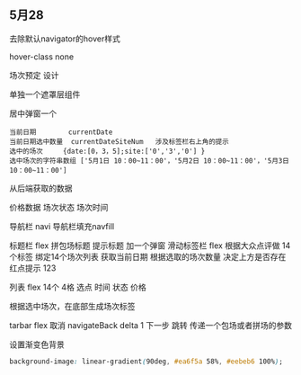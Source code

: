 ## 5月28

去除默认navigator的hover样式

hover-class  none



场次预定 设计

单独一个遮罩层组件

居中弹窗一个



``` 
当前日期 		currentDate
当前日期选中数量  currentDateSiteNum   涉及标签栏右上角的提示
选中的场次     {date:[0，3，5];site:['0','3','0'] }
选中场次的字符串数组 ['5月1日 10：00~11：00'，'5月2日 10：00~11：00'，'5月3日 10：00~11：00']
```

从后端获取的数据 

价格数据 场次状态  场次时间 

导航栏 navi
	导航栏填充navfill

标题栏 flex
	拼包场标题
	提示标题 加一个弹窗
滑动标签栏 flex 根据大众点评做 14个标签 绑定14个场次列表
	获取当前日期
	根据选取的场次数量 决定上方是否存在红点提示 123

列表 flex 14个
	4格 选点 时间 状态 价格

根据选中场次，在底部生成场次标签

tarbar flex
	取消 navigateBack delta 1 
	下一步 跳转 传递一个包场或者拼场的参数



设置渐变色背景

```css
background-image: linear-gradient(90deg, #ea6f5a 58%, #eebeb6 100%);
```